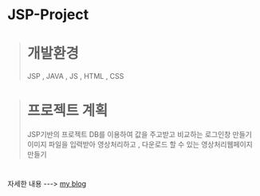 # JSP-Project


> # 개발환경
> JSP , JAVA , JS , HTML , CSS
#
> # 프로젝트 계획
>
>JSP기반의 프로젝트
>DB를 이용하여 값을 주고받고 비교하는 로그인창 만들기
>이미지 파일을 입력받아 영상처리하고 , 다운로드 할 수 있는 영상처리웹페이지 만들기
#

자세한 내용 ---> [my blog](https://vhe1723.tistory.com/60?category=925753)

